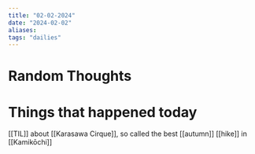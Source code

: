 ```yaml
---
title: "02-02-2024"
date: "2024-02-02"
aliases: 
tags: "dailies"
---
```


# Random Thoughts

# Things that happened today
[[TIL]] about [[Karasawa Cirque]], so called the best [[autumn]] [[hike]] in [[Kamikōchi]]